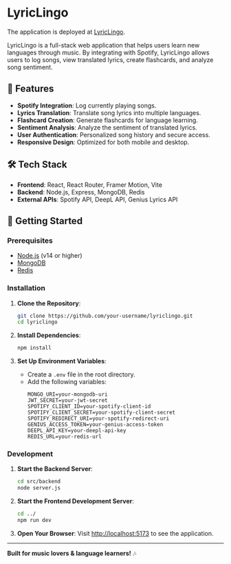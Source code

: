 # LyricLingo

The application is deployed at [LyricLingo](https://lyriclingo.vercel.app/).

LyricLingo is a full-stack web application that helps users learn new languages through music. By integrating with Spotify, LyricLingo allows users to log songs, view translated lyrics, create flashcards, and analyze song sentiment.

## 🌟 Features

- **Spotify Integration**: Log currently playing songs.
- **Lyrics Translation**: Translate song lyrics into multiple languages.
- **Flashcard Creation**: Generate flashcards for language learning.
- **Sentiment Analysis**: Analyze the sentiment of translated lyrics.
- **User Authentication**: Personalized song history and secure access.
- **Responsive Design**: Optimized for both mobile and desktop.

## 🛠️ Tech Stack

- **Frontend**: React, React Router, Framer Motion, Vite
- **Backend**: Node.js, Express, MongoDB, Redis
- **External APIs**: Spotify API, DeepL API, Genius Lyrics API

## 🚀 Getting Started

### Prerequisites

- [Node.js](https://nodejs.org) (v14 or higher)
- [MongoDB](https://www.mongodb.com)
- [Redis](https://redis.io)

### Installation

1. **Clone the Repository**:
   ```bash
   git clone https://github.com/your-username/lyriclingo.git
   cd lyriclingo
   ```

2. **Install Dependencies**:
   ```bash
   npm install
   ```

3. **Set Up Environment Variables**:
   - Create a `.env` file in the root directory.
   - Add the following variables:
     ```env
     MONGO_URI=your-mongodb-uri
     JWT_SECRET=your-jwt-secret
     SPOTIFY_CLIENT_ID=your-spotify-client-id
     SPOTIFY_CLIENT_SECRET=your-spotify-client-secret
     SPOTIFY_REDIRECT_URI=your-spotify-redirect-uri
     GENIUS_ACCESS_TOKEN=your-genius-access-token
     DEEPL_API_KEY=your-deepl-api-key
     REDIS_URL=your-redis-url
     ```

### Development

1. **Start the Backend Server**:
   ```bash
   cd src/backend
   node server.js
   ```

2. **Start the Frontend Development Server**:
   ```bash
   cd ../
   npm run dev
   ```

3. **Open Your Browser**:
   Visit [http://localhost:5173](http://localhost:5173) to see the application.


---

**Built for music lovers & language learners!** 🎶